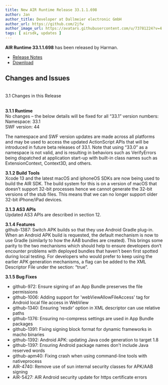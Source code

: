 ```yaml
---
title: New AIR Runtime Release 33.1.1.698
author: Jan
author_title: Developer at Dallmeier electronic GmbH
author_url: https://github.com/2jfw
author_image_url: https://avatars.githubusercontent.com/u/73781224?v=4
tags: [ airsdk, updates ]
---
```


**AIR Runtime 33.1.1.698** has been released by Harman.


- [Release Notes](https://airsdk.harman.com/api/versions/33.1.1.698/release-notes/Release_Notes_AIR_SDK_33.1.1.698.pdf)
- [Download](https://airsdk.harman.com/download/33.1.1.698)



<h2>Changes and Issues</h2></br>
3.1 Changes in this Release</br></br>

**3.1.1 Runtime**</br>
No changes – the below details will be fixed for all “33.1” version numbers:</br>
Namespace: 33.1</br>
SWF version: 44</br>

The namespace and SWF version updates are made across all platforms and may be used to access the
updated ActionScript APIs that will be introduced in future beta releases of 33.1.
Note that using “33.0” as a namespace is not valid, and is resulting in behaviors such as VerifyErrors being
dispatched at application start-up with built-in class names such as ExtensionContext, Context3D, and others.

**3.1.2 Build Tools**</br>
Xcode 13 and the latest macOS and iphoneOS SDKs are now being used to build the AIR SDK.
The build system for this is on a version of macOS that doesn’t support 32-bit processes hence we cannot
generate the 32-bit versions of the stub files. This means that we can no longer support older 32-bit
iPhone/iPad devices.

**3.1.3 AS3 APIs**</br>
Updated AS3 APIs are described in section 12.

**3.1.4 Features**</br>
github-1387: Switch APK builds so that they use Android Gradle plug-in. When an Android APK build is
requested, the default mechanism is now to use Gradle (similarly to how the AAB bundles are created). This
brings some parity to the two mechanisms which should help to ensure developers don’t encounter problems
with deployed bundles that haven’t been first spotted during local testing.
For developers who would prefer to keep using the earlier APK generation mechanisms, a flag can be added
to the XML Descriptor File under the <android> section: “<BuildLegacyAPK>true</BuildLegacyAPK>”.

**3.1.5 Bug Fixes**</br>
- github-972: Ensure signing of an App Bundle preserves the file permissions</br>
- github-1006: Adding support for 'webViewAllowFileAccess' tag for Android local file access in WebView</br>
- github-1340: Ensuring 'resdir' option in XML descriptor can use relative paths</br>
- github-1376: Ensuring no-compress settings are used in App Bundle packages</br>
- github-1391: Fixing signing block format for dynamic frameworks in macho binaries</br>
- github-1392: Android APK: updating Java code generation to target 1.8</br>
- github-1397: Ensuring Android package names don't include Java reserved words</br>
- github-apm40: Fixing crash when using command-line tools with nativeprocess</br>
- AIR-4740: Remove use of sun internal security classes for APK/AAB signing</br>
- AIR-5427: AIR Android security update for https certificate errors</br>
